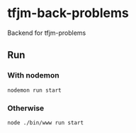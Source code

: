 # tfjm-back-problems
Backend for tfjm-problems

## Run 

### With nodemon

```shell
nodemon run start
```


### Otherwise 

```shell
node ./bin/www run start
```

